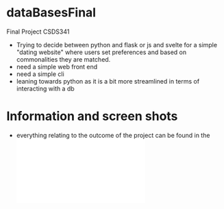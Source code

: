 # dataBasesFinal
Final Project CSDS341

- Trying to decide between python and flask or js and svelte for a simple "dating website" where users set preferences and based on commonalities they are matched.
- need a simple web front end
- need a simple cli 
- leaning towards python as it is a bit more streamlined in terms of interacting with a db 

# Information and screen shots 

- everything relating to the outcome of the project can be found in the ![presentation](Presentation.pdf)
